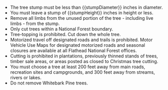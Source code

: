 * The tree stump must be less than {{stumpDiameter}} inches in diameter.
* You must leave a stump of {{stumpHeight}} inches in height or less.
* Remove all limbs from the unused portion of the tree - including live limbs - from the stump.
* Only cut trees within a National Forest boundary.
* Tree-topping is prohibited. Cut down the whole tree. 
* Motorized travel off designated roads and trails is prohibited. Motor Vehicle Use Maps for designated motorized roads and seasonal closures are available at all Flathead National Forest offices. 
* Cutting is prohibited in plantations, previously thinned stands of trees, timber sale areas, or areas posted as closed to Christmas tree cutting.
* You must choose a tree at least 200 feet away from main roads, recreation sites and campgrounds, and 300 feet away from streams, rivers or lakes.
* Do not remove Whitebark Pine trees.

